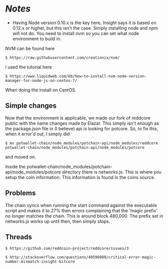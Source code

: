 # *Notes*

- Having Node version 0.10.x is the key here.  Insight says it is based on 0.12.x or higher, but this isn't the case.
Simply installing node and npm will not do. You need to install nvm so you can set what node environment to build in.

NVM can be found here

    $ https://raw.githubusercontent.com/creationix/nvm/

I used the tutorial here

    $ https://www.liquidweb.com/kb/how-to-install-nvm-node-version-manager-for-node-js-on-centos-7/

When doing the install on CentOS.


## Simple changes

Now that the environment is applicable, we made our fork of reddcore public with the name changes made by Elazar.
This simply isn't enough as the package.json file in (I believe) api is looking for potcore.  So, to fix this,
when it error'd out, I simply did 

    $ mv potwallet-chain/node_modules/potchain-api/node_modules/reddcore potwallet-chain/node_modules/potchain-api/node_modules/potcore 

and moved on.

Inside the potwallet-chain/node_modules/potchain-api/node_modules/potcore directory there is networks.js.  This is where you setup the coin
information.  This information is found in the coins source.



## Problems

The chain syncs when running the start command against the executable script and makes it to 27% then errors complaining that the 'magic prefix'
no longer matches the chain.  This is around block 480,000.  The prefix set in networks.js works up until then, then simply stops.

## Threads

    $ https://github.com/reddcoin-project/reddcore/issues/3

    $ http://stackoverflow.com/questions/40590989/critical-error-magic-number-mismatch-insight-bitcore
